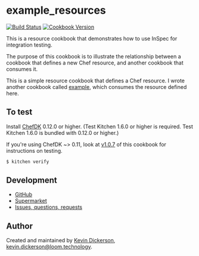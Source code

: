 # example_resources

[![Build Status](https://travis-ci.org/kevindickerson-cookbooks/example_resources.svg?branch=master)](https://travis-ci.org/kevindickerson-cookbooks/example_resources) [![Cookbook Version](https://img.shields.io/cookbook/v/example_resources.svg)](https://supermarket.chef.io/cookbooks/example_resources)

This is a resource cookbook that demonstrates how to use InSpec for integration testing.

The purpose of this cookbook is to illustrate the relationship between a cookbook that defines a new Chef resource, and another cookbook that consumes it.

This is a simple resource cookbook that defines a Chef resource. I wrote another cookbook called [example](https://supermarket.chef.io/cookbooks/example), which consumes the resource defined here.

## To test

Install [ChefDK][chefdk] 0.12.0 or higher.  (Test Kitchen 1.6.0 or higher is required. Test Kitchen 1.6.0 is bundled with  0.12.0 or higher.)

If you're using ChefDK ~> 0.11, look at [v1.0.7][v1.0.7] of this cookbook for instructions on testing.

```bash
$ kitchen verify
```

## Development

* [GitHub][repository]
* [Supermarket][supermarket]
* [Issues, questions, requests][issues]

## Author

Created and maintained by [Kevin Dickerson](kevin), <kevin.dickerson@loom.technology>.

[kevin]: http://kevinjdickerson.com
[repository]: https://github.com/kevindickerson-cookbooks/example_resources
[supermarket]: https://supermarket.chef.io/cookbooks/example_resources
[issues]: https://github.com/kevindickerson-cookbooks/example_resources/issues
[chefdk]: https://downloads.chef.io/chef-dk/
[v1.0.7]: https://github.com/kevindickerson-cookbooks/example_resources/tree/v1.0.7
